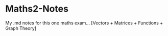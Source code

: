 # Maths2-Notes
My .md notes for this one maths exam... [Vectors + Matrices + Functions + Graph Theory]

